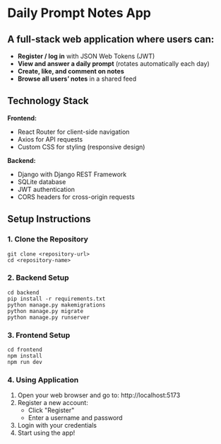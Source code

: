 # Daily Prompt Notes App

## A full-stack web application where users can:

- **Register / log in** with JSON Web Tokens (JWT)
- **View and answer a daily prompt** (rotates automatically each day)
- **Create, like, and comment on notes**
- **Browse all users’ notes** in a shared feed

## Technology Stack

**Frontend:**
- React Router for client-side navigation
- Axios for API requests
- Custom CSS for styling (responsive design)

**Backend:**
- Django with Django REST Framework
- SQLite database
- JWT authentication 
- CORS headers for cross-origin requests


## Setup Instructions

### 1. Clone the Repository
```
git clone <repository-url>
cd <repository-name>
``` 
### 2. Backend Setup
```
cd backend
pip install -r requirements.txt
python manage.py makemigrations
python manage.py migrate
python manage.py runserver
```

### 3. Frontend Setup
```
cd frontend
npm install
npm run dev
```

### 4. Using Application
1. Open your web browser and go to: http://localhost:5173
2. Register a new account:
   - Click "Register"
   - Enter a username and password
3. Login with your credentials
4. Start using the app!



